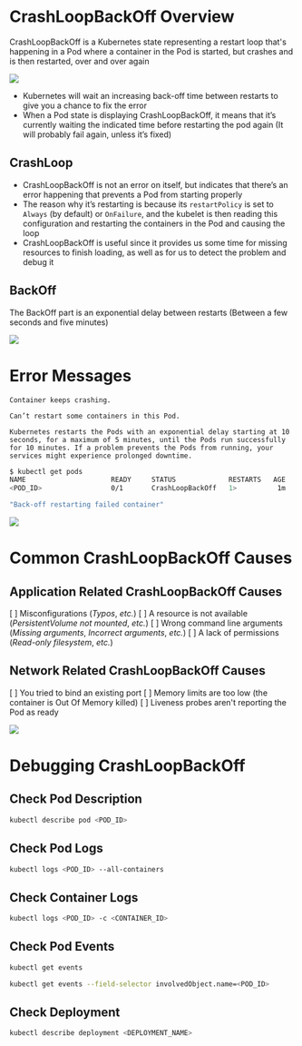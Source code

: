 # CrashLoopBackOff Overview

CrashLoopBackOff is a Kubernetes state representing a restart loop that's happening in a Pod where a container in the Pod is started, but crashes and is then restarted, over and over again

![](https://github.com/JonmarCorpuz/SecondBrain/blob/main/Assets/More%20Assets/Screenshot%202024-12-16%20220824.png)

* Kubernetes will wait an increasing back-off time between restarts to give you a chance to fix the error
* When a Pod state is displaying CrashLoopBackOff, it means that it’s currently waiting the indicated time before restarting the pod again (It will probably fail again, unless it’s fixed)

## CrashLoop

* CrashLoopBackOff is not an error on itself, but indicates that there’s an error happening that prevents a Pod from starting properly
* The reason why it’s restarting is because its `restartPolicy` is set to `Always` (by default) or `OnFailure`, and the kubelet is then reading this configuration and restarting the containers in the Pod and causing the loop
* CrashLoopBackOff is useful since it provides us some time for missing resources to finish loading, as well as for us to detect the problem and debug it

## BackOff

The BackOff part is an exponential delay between restarts (Between a few seconds and five minutes)

![](https://github.com/JonmarCorpuz/SecondBrain/blob/main/Assets/Whitespace.png)

# Error Messages

```Text
Container keeps crashing.
```

```Text
Can’t restart some containers in this Pod.
```

```Text
Kubernetes restarts the Pods with an exponential delay starting at 10 seconds, for a maximum of 5 minutes, until the Pods run successfully for 10 minutes. If a problem prevents the Pods from running, your services might experience prolonged downtime.
```

```Bash
$ kubectl get pods
NAME                     READY     STATUS             RESTARTS   AGE
<POD_ID>                 0/1       CrashLoopBackOff   1>          1m
```

```Bash
"Back-off restarting failed container"
```

![](https://github.com/JonmarCorpuz/SecondBrain/blob/main/Assets/Whitespace.png)

# Common CrashLoopBackOff Causes

## Application Related CrashLoopBackOff Causes

[ ] Misconfigurations (*Typos*, *etc.*)
[ ] A resource is not available (*PersistentVolume not mounted*, *etc.*)
[ ] Wrong command line arguments (*Missing arguments*, *Incorrect arguments*, *etc.*)
[ ] A lack of permissions (*Read-only filesystem*, *etc.*)

## Network Related CrashLoopBackOff Causes

[ ] You tried to bind an existing port
[ ] Memory limits are too low (the container is Out Of Memory killed)
[ ] Liveness probes aren't reporting the Pod as ready

![](https://github.com/JonmarCorpuz/SecondBrain/blob/main/Assets/Whitespace.png)

# Debugging CrashLoopBackOff

## Check Pod Description

```Bash
kubectl describe pod <POD_ID>
```

## Check Pod Logs

```Bash
kubectl logs <POD_ID> --all-containers
```

## Check Container Logs

```Bash
kubectl logs <POD_ID> -c <CONTAINER_ID>
```

## Check Pod Events

```Bash
kubectl get events
```

```Bash
kubectl get events --field-selector involvedObject.name=<POD_ID>
```

## Check Deployment

```Bash
kubectl describe deployment <DEPLOYMENT_NAME>
```
